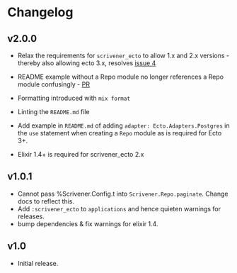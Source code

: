 # Changelog

## v2.0.0

-   Relax the requirements for `scrivener_ecto` to allow 1.x and 2.x
versions - thereby also allowing ecto 3.x,
resolves [issue 4](https://github.com/stephenmoloney/scrivener_list/issues/4)

-   README example without a Repo module no longer references
a Repo module confusingly - [PR](https://github.com/stephenmoloney/scrivener_list/pull/2)

-   Formatting introduced with `mix format`

-   Linting the `README.md` file

-   Add example in `README.md` of adding `adapter: Ecto.Adapters.Postgres` in the
    `use` statement when creating a `Repo` module as is required
    for Ecto 3+.

-   Elixir 1.4+ is required for scrivener_ecto 2.x

## v1.0.1

-   Cannot pass %Scrivener.Config.t into `Scrivener.Repo.paginate`. Change docs to reflect this.
-   Add `:scrivener_ecto` to `applications` and hence quieten warnings for releases.
-   bump dependencies & fix warnings for elixir 1.4.

## v1.0

-   Initial release.
